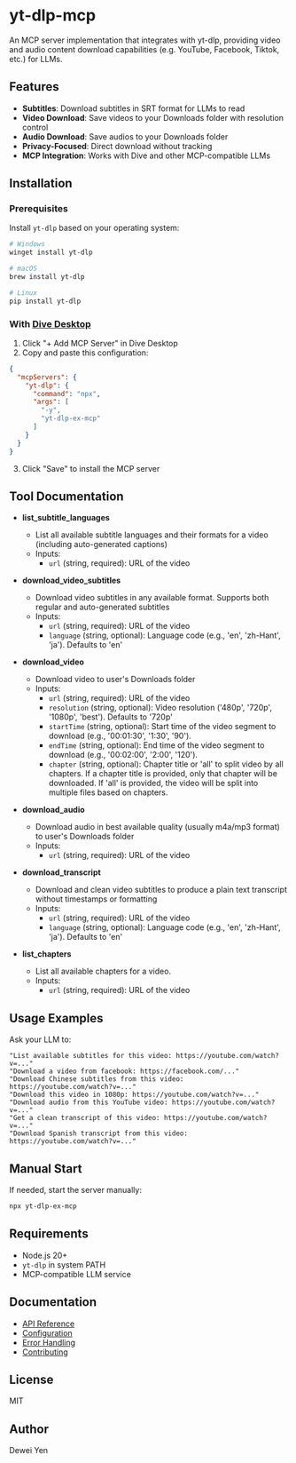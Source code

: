 # yt-dlp-mcp

An MCP server implementation that integrates with yt-dlp, providing video and audio content download capabilities (e.g. YouTube, Facebook, Tiktok, etc.) for LLMs.

## Features

* **Subtitles**: Download subtitles in SRT format for LLMs to read
* **Video Download**: Save videos to your Downloads folder with resolution control
* **Audio Download**: Save audios to your Downloads folder
* **Privacy-Focused**: Direct download without tracking
* **MCP Integration**: Works with Dive and other MCP-compatible LLMs

## Installation

### Prerequisites

Install `yt-dlp` based on your operating system:

```bash
# Windows
winget install yt-dlp

# macOS
brew install yt-dlp

# Linux
pip install yt-dlp
```

### With [Dive Desktop](https://github.com/OpenAgentPlatform/Dive)

1. Click "+ Add MCP Server" in Dive Desktop
2. Copy and paste this configuration:

```json
{
  "mcpServers": {
    "yt-dlp": {
      "command": "npx",
      "args": [
        "-y",
        "yt-dlp-ex-mcp"
      ]
    }
  }
}
```
3. Click "Save" to install the MCP server

## Tool Documentation

* **list_subtitle_languages**
  * List all available subtitle languages and their formats for a video (including auto-generated captions)
  * Inputs:
    * `url` (string, required): URL of the video

* **download_video_subtitles**
  * Download video subtitles in any available format. Supports both regular and auto-generated subtitles
  * Inputs:
    * `url` (string, required): URL of the video
    * `language` (string, optional): Language code (e.g., 'en', 'zh-Hant', 'ja'). Defaults to 'en'

* **download_video**
  * Download video to user's Downloads folder
  * Inputs:
    * `url` (string, required): URL of the video
    * `resolution` (string, optional): Video resolution ('480p', '720p', '1080p', 'best'). Defaults to '720p'
    * `startTime` (string, optional): Start time of the video segment to download (e.g., '00:01:30', '1:30', '90').
    * `endTime` (string, optional): End time of the video segment to download (e.g., '00:02:00', '2:00', '120').
    * `chapter` (string, optional): Chapter title or 'all' to split video by all chapters. If a chapter title is provided, only that chapter will be downloaded. If 'all' is provided, the video will be split into multiple files based on chapters.

* **download_audio**
  * Download audio in best available quality (usually m4a/mp3 format) to user's Downloads folder
  * Inputs:
    * `url` (string, required): URL of the video

* **download_transcript**
  * Download and clean video subtitles to produce a plain text transcript without timestamps or formatting
  * Inputs:
    * `url` (string, required): URL of the video
    * `language` (string, optional): Language code (e.g., 'en', 'zh-Hant', 'ja'). Defaults to 'en'

* **list_chapters**
  * List all available chapters for a video.
  * Inputs:
    * `url` (string, required): URL of the video

## Usage Examples

Ask your LLM to:
```
"List available subtitles for this video: https://youtube.com/watch?v=..."
"Download a video from facebook: https://facebook.com/..."
"Download Chinese subtitles from this video: https://youtube.com/watch?v=..."
"Download this video in 1080p: https://youtube.com/watch?v=..."
"Download audio from this YouTube video: https://youtube.com/watch?v=..."
"Get a clean transcript of this video: https://youtube.com/watch?v=..."
"Download Spanish transcript from this video: https://youtube.com/watch?v=..."
```

## Manual Start

If needed, start the server manually:
```bash
npx yt-dlp-ex-mcp
```

## Requirements

* Node.js 20+
* `yt-dlp` in system PATH
* MCP-compatible LLM service


## Documentation

- [API Reference](./docs/api.md)
- [Configuration](./docs/configuration.md)
- [Error Handling](./docs/error-handling.md)
- [Contributing](./docs/contributing.md)


## License

MIT

## Author

Dewei Yen


